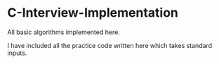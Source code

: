 # C-Interview-Implementation
All basic algorithms implemented here.

I have included all the practice code written here which takes standard inputs.
